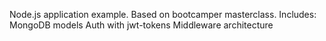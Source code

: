 Node.js application example. Based on bootcamper masterclass.
Includes:
MongoDB models
Auth with jwt-tokens
Middleware architecture
